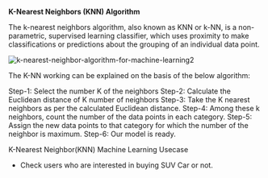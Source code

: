 **K-Nearest Neighbors (KNN) Algorithm**

The k-nearest neighbors algorithm, also known as KNN or k-NN, is a non-parametric, supervised learning classifier, which uses proximity to make classifications or predictions about the grouping of an individual data point. 

![k-nearest-neighbor-algorithm-for-machine-learning2](https://user-images.githubusercontent.com/24979087/209266024-8bfe96e2-9d7b-41b4-a8be-cebcb056cd31.png)


The K-NN working can be explained on the basis of the below algorithm:

Step-1: Select the number K of the neighbors
Step-2: Calculate the Euclidean distance of K number of neighbors
Step-3: Take the K nearest neighbors as per the calculated Euclidean distance.
Step-4: Among these k neighbors, count the number of the data points in each category.
Step-5: Assign the new data points to that category for which the number of the neighbor is maximum.
Step-6: Our model is ready.

K-Nearest Neighbor(KNN) Machine Learning Usecase
- Check users who are interested in buying SUV Car or not.

